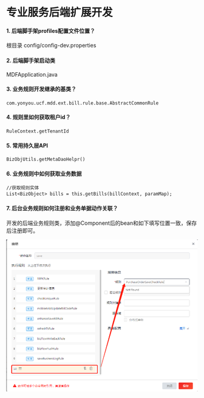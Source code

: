 # 专业服务后端扩展开发

#### 1. 后端脚手架profiles配置文件位置？

   根目录 config/config-dev.properties

   

#### 2. 后端脚手架启动类

   MDFApplication.java

   

#### 3. 业务规则开发继承的基类？

   ```
   com.yonyou.ucf.mdd.ext.bill.rule.base.AbstractCommonRule
   ```

   

#### 4. 规则里如何获取租户id？

   ```
   RuleContext.getTenantId
   ```



#### 5. 常用持久层API

   ```
   BizObjUtils.getMetaDaoHelpr()
   ```

   

#### 6. 业务规则中如何获取业务数据

   ```
   //获取规则实体
   List<BizObject> bills = this.getBills(billContext, paramMap);
   ```

   

#### 7. 后台业务规则如何注册和业务单据动作关联？

   开发的后端业务规则类，添加@Component后的bean和如下填写位置一致，保存后注册即可。

   <img src="/image/后端开发规则注册.png" style="zoom:90%;" />

   

